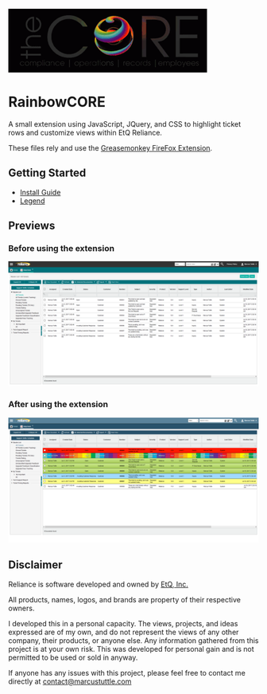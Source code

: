 ![](images/RC_Logo_Small.gif)

# RainbowCORE

A small extension using JavaScript, JQuery, and CSS to highlight ticket rows and customize views within EtQ Reliance. 

These files rely and use the [Greasemonkey FireFox Extension](https://addons.mozilla.org/en-US/firefox/addon/greasemonkey/). 

## Getting Started

* [Install Guide](https://github.com/MarcusNTuttle/RainbowCORE/blob/initial/RainbowCORE_Install_Guide.pdf)
* [Legend](images/RainbowCore_Legend.png)

## Previews

### Before using the extension
![](images/View_Before.png)

### After using the extension
![](images/View_After.png)

## Disclaimer 

Reliance is software developed and owned by [EtQ, Inc.](http://www.etq.com/)

All products, names, logos, and brands are property of their respective owners.

I developed this in a personal capacity. The views, projects, and ideas expressed are of my own, and do not represent the views of any other company, their products, or anyone else. Any information gathered from this project is at your own risk. This was developed for personal gain and is not permitted to be used or sold in anyway.

If anyone has any issues with this project, please feel free to contact me directly at contact@marcustuttle.com
